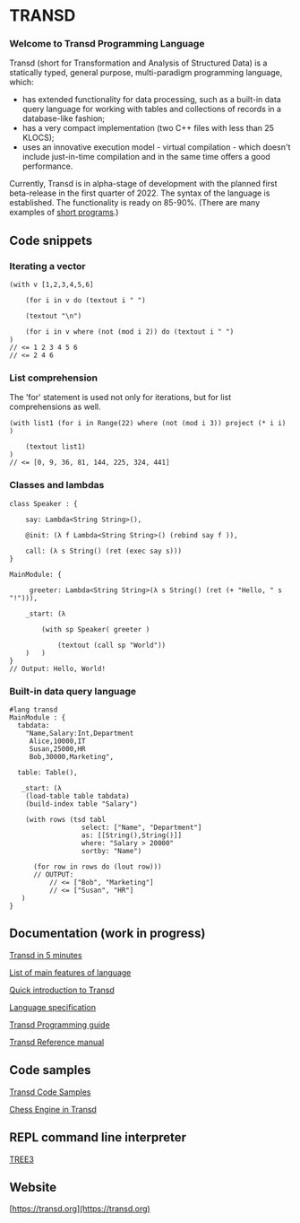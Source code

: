 # TRANSD
### Welcome to Transd Programming Language

 Transd (short for Transformation and Analysis of Structured Data) is a statically typed, general purpose, multi-paradigm programming language, which:

 * has extended functionality for data processing, such as a built-in data query language for working with tables and collections of records in a database-like fashion;
 * has a very compact implementation (two C++ files with less than 25 KLOCS);
 * uses an innovative execution model - virtual compilation - which doesn't include just-in-time compilation and in the same time offers a good performance.

Currently, Transd is in alpha-stage of development with the planned first 
beta-release in the first quarter of 2022. The syntax of the language is established. The functionality is ready on  85-90%. (There are many examples of [short programs](https://transd.org/doc/rosexamp.html).)

## Code snippets

### Iterating a vector

```
(with v [1,2,3,4,5,6] 

    (for i in v do (textout i " ")

    (textout "\n")

    (for i in v where (not (mod i 2)) do (textout i " ")
)
// <= 1 2 3 4 5 6
// <= 2 4 6
```

### List comprehension
The 'for' statement is used not only for iterations, but for list comprehensions as well.

```
(with list1 (for i in Range(22) where (not (mod i 3)) project (* i i) )

    (textout list1)
)
// <= [0, 9, 36, 81, 144, 225, 324, 441] 
```

### Classes and lambdas

```
class Speaker : {

    say: Lambda<String String>(),

    @init: (λ f Lambda<String String>() (rebind say f )),

    call: (λ s String() (ret (exec say s)))
}

MainModule: {

     greeter: Lambda<String String>(λ s String() (ret (+ "Hello, " s "!"))),

    _start: (λ 

        (with sp Speaker( greeter )

            (textout (call sp "World"))
    )   )
}
// Output: Hello, World!
```

### Built-in data query language

```
#lang transd
MainModule : {
  tabdata:
    "Name,Salary:Int,Department
     Alice,10000,IT
     Susan,25000,HR
     Bob,30000,Marketing",
  
  table: Table(),

   _start: (λ
    (load-table table tabdata)
    (build-index table "Salary")

    (with rows (tsd tabl 
                  select: ["Name", "Department"]
                  as: [[String(),String()]]
                  where: "Salary > 20000"
                  sortby: "Name")

      (for row in rows do (lout row)))
  	  // OUTPUT:
          // <= ["Bob", "Marketing"]
          // <= ["Susan", "HR"]
   )
}
```

## Documentation (work in progress)
[Transd in 5 minutes](https://github.com/transd-lang/transd/tree/master/TransdInFiveMin)

[List of main features of language](https://transd.org/highlights.html)

[Quick introduction to Transd](https://github.com/transd-lang/transd/tree/master/QuickIntro)

[Language specification](https://github.com/transd-lang/transd/tree/master/Specification)

[Transd Programming guide](https://transd.org/doc/split/mainguide.html)

[Transd Reference manual](https://transd.org/doc/split/main.html)

## Code samples

[Transd Code Samples](https://transd.org/doc/rosexamp.html)

[Chess Engine in Transd](https://github.com/al-berger/SFTD)

## REPL command line interpreter

[TREE3](https://github.com/transd-lang/tree3)

## Website

[https://transd.org](https://transd.org)


